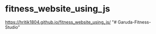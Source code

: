 # fitness_website_using_js

https://hritik1804.github.io/fitness_website_using_js/
"# Garuda-Fitness-Studio" 
